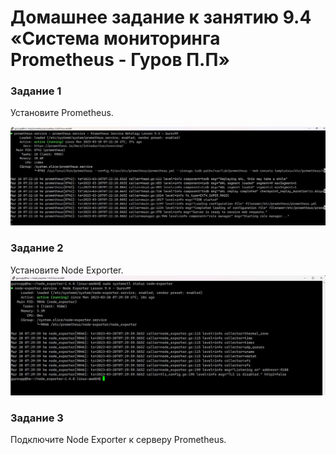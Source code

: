 # Домашнее задание к занятию 9.4 «Система мониторинга Prometheus - Гуров П.П»

### Задание 1
Установите Prometheus.

![Скриншот hosts promet](https://github.com/AfterHero/srlb-homework9.4/blob/srlb-14/%D0%A1%D0%BA%D1%80%D0%B8%D0%BD%D1%88%D0%BE%D1%82%2020-03-2023%20132259.jpg)

### Задание 2
Установите Node Exporter.
![Скриншот hosts promet](https://github.com/AfterHero/srlb-homework9.4/blob/srlb-14/%D0%A1%D0%BA%D1%80%D0%B8%D0%BD%D1%88%D0%BE%D1%82%2020-03-2023%20133013.jpg)
### Задание 3
Подключите Node Exporter к серверу Prometheus.




